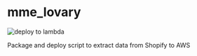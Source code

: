 # mme_lovary
![deploy to lambda](https://github.com/BenjaminDenisMT/mme_lovary/workflows/deploy%20to%20lambda/badge.svg?branch=master)

Package and deploy script to extract data from Shopify to AWS